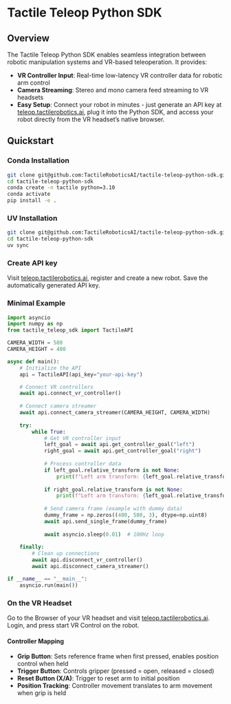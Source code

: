 # Tactile Teleop Python SDK

## Overview

The Tactile Teleop Python SDK enables seamless integration between robotic manipulation systems and VR-based teleoperation. It provides:

- **VR Controller Input**: Real-time low-latency VR controller data for robotic arm control  
- **Camera Streaming**: Stereo and mono camera feed streaming to VR headsets  
- **Easy Setup**: Connect your robot in minutes - just generate an API key at [teleop.tactilerobotics.ai](https://teleop.tactilerobotics.ai), plug it into the Python SDK, and access your robot directly from the VR headset’s native browser.
## Quickstart

### Conda Installation

```bash
git clone git@github.com:TactileRoboticsAI/tactile-teleop-python-sdk.git
cd tactile-teleop-python-sdk
conda create -n tactile python=3.10
conda activate
pip install -e .
```

### UV Installation

```bash
git clone git@github.com:TactileRoboticsAI/tactile-teleop-python-sdk.git
cd tactile-teleop-python-sdk
uv sync
```

### Create API key

Visit [teleop.tactilerobotics.ai](https://teleop.tactilerobotics.ai), register and create a new robot. Save the automatically generated API key.

### Minimal Example

```python
import asyncio
import numpy as np
from tactile_teleop_sdk import TactileAPI

CAMERA_WIDTH = 580
CAMERA_HEIGHT = 480

async def main():
    # Initialize the API
    api = TactileAPI(api_key="your-api-key")

    # Connect VR controllers
    await api.connect_vr_controller()
    
    # Connect camera streamer
    await api.connect_camera_streamer(CAMERA_HEIGHT, CAMERA_WIDTH)
    
    try:
        while True:
            # Get VR controller input
            left_goal = await api.get_controller_goal("left")
            right_goal = await api.get_controller_goal("right")
            
            # Process controller data
            if left_goal.relative_transform is not None:
                print(f"Left arm transform: {left_goal.relative_transform}")
            
            if right_goal.relative_transform is not None:
                print(f"Left arm transform: {left_goal.relative_transform}")
            
            # Send camera frame (example with dummy data)
            dummy_frame = np.zeros((480, 580, 3), dtype=np.uint8)
            await api.send_single_frame(dummy_frame)
            
            await asyncio.sleep(0.01)  # 100Hz loop
            
    finally:
        # Clean up connections
        await api.disconnect_vr_controller()
        await api.disconnect_camera_streamer()

if __name__ == "__main__":
    asyncio.run(main())
```
### On the VR Headset

Go to the Browser of your VR headset and visit [teleop.tactilerobotics.ai](https://teleop.tactilerobotics.ai). Login, and press start VR Control on the robot.

#### Controller Mapping

- **Grip Button**: Sets reference frame when first pressed, enables position control when held
- **Trigger Button**: Controls gripper (pressed = open, released = closed)
- **Reset Button (X/A)**: Trigger to reset arm to initial position
- **Position Tracking**: Controller movement translates to arm movement when grip is held